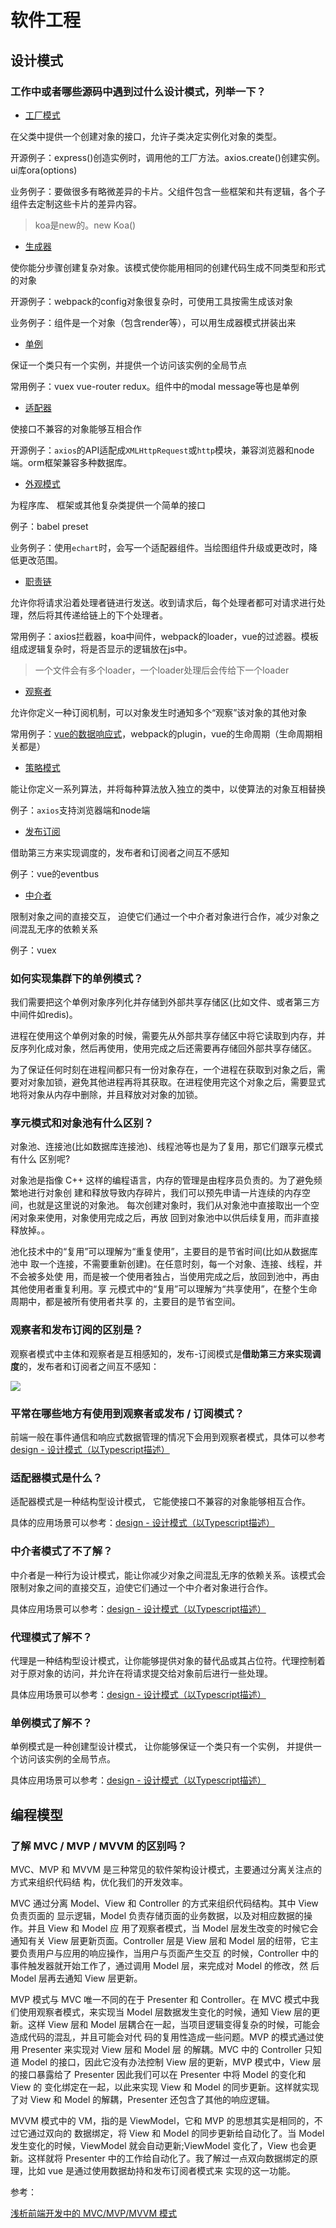 # 软件工程

## 设计模式

### 工作中或者哪些源码中遇到过什么设计模式，列举一下？

* [工厂模式](/-Design-Patterns-Typescript/#/?id=工厂方法)

在父类中提供一个创建对象的接口，允许子类决定实例化对象的类型。

开源例子：express()创造实例时，调用他的工厂方法。axios.create()创建实例。ui库ora(options)

业务例子：要做很多有略微差异的卡片。父组件包含一些框架和共有逻辑，各个子组件去定制这些卡片的差异内容。

> koa是new的。new Koa()

* [生成器](/-Design-Patterns-Typescript/#/?id=%e7%94%9f%e6%88%90%e5%99%a8)

使你能分步骤创建复杂对象。该模式使你能用相同的创建代码生成不同类型和形式的对象

开源例子：webpack的config对象很复杂时，可使用工具按需生成该对象

业务例子：组件是一个对象（包含render等），可以用生成器模式拼装出来

* [单例](/-Design-Patterns-Typescript/#/?id=%e5%8d%95%e4%be%8b)

保证一个类只有一个实例，并提供一个访问该实例的全局节点

常用例子：vuex vue-router redux。组件中的modal message等也是单例

* [适配器](/-Design-Patterns-Typescript/#/?id=适配器)

使接口不兼容的对象能够互相合作

开源例子：`axios`的API适配成`XMLHttpRequest`或`http`模块，兼容浏览器和node端。orm框架兼容多种数据库。

* [外观模式](/-Design-Patterns-Typescript/#/?id=外观（门面）)

为程序库、 框架或其他复杂类提供一个简单的接口

例子：babel preset

业务例子：使用`echart`时，会写一个适配器组件。当绘图组件升级或更改时，降低更改范围。

* [职责链](/-Design-Patterns-Typescript/#/?id=职责链)

允许你将请求沿着处理者链进行发送。收到请求后，每个处理者都可对请求进行处理，然后将其传递给链上的下个处理者。

常用例子：axios拦截器，koa中间件，webpack的loader，vue的过滤器。模板组成逻辑复杂时，将是否显示的逻辑放在js中。

> 一个文件会有多个loader，一个loader处理后会传给下一个loader

* [观察者](/-Design-Patterns-Typescript/#/?id=观察者)

允许你定义一种订阅机制，可以对象发生时通知多个“观察”该对象的其他对象

常用例子：[vue的数据响应式](/library/vue.html#vue中的数据响应式如何实现的？)，webpack的plugin，vue的生命周期（生命周期相关都是）

* [策略模式](/-Design-Patterns-Typescript/#/?id=策略)

能让你定义一系列算法，并将每种算法放入独立的类中，以使算法的对象互相替换

例子：`axios`支持浏览器端和node端

* [发布订阅](/cp/soft.html#观察者和发布订阅的区别是？)

借助第三方来实现调度的，发布者和订阅者之间互不感知

例子：vue的eventbus

* [中介者](/-Design-Patterns-Typescript/#/?id=中介者)

限制对象之间的直接交互， 迫使它们通过一个中介者对象进行合作，减少对象之间混乱无序的依赖关系

例子：vuex


### 如何实现集群下的单例模式？

我们需要把这个单例对象序列化并存储到外部共享存储区(比如文件、或者第三方中间件如redis)。

进程在使用这个单例对象的时候，需要先从外部共享存储区中将它读取到内存，并反序列化成对象，然后再使用，使用完成之后还需要再存储回外部共享存储区。

为了保证任何时刻在进程间都只有一份对象存在，一个进程在获取到对象之后，需要对对象加锁，避免其他进程再将其获取。在进程使用完这个对象之后，需要显式地将对象从内存中删除，并且释放对对象的加锁。


### 享元模式和对象池有什么区别？

对象池、连接池(比如数据库连接池)、线程池等也是为了复用，那它们跟享元模式有什么
区别呢?

对象池是指像 C++ 这样的编程语言，内存的管理是由程序员负责的。为了避免频繁地进行对象创 建和释放导致内存碎片，我们可以预先申请一片连续的内存空间，也就是这里说的对象池。 每次创建对象时，我们从对象池中直接取出一个空闲对象来使用，对象使用完成之后，再放 回到对象池中以供后续复用，而非直接释放掉。。

池化技术中的“复用”可以理解为“重复使用”，主要目的是节省时间(比如从数据库池中
取一个连接，不需要重新创建)。在任意时刻，每一个对象、连接、线程，并不会被多处使
用，而是被一个使用者独占，当使用完成之后，放回到池中，再由其他使用者重复利用。享
元模式中的“复用”可以理解为“共享使用”，在整个生命周期中，都是被所有使用者共享
的，主要目的是节省空间。

### 观察者和发布订阅的区别是？

观察者模式中主体和观察者是互相感知的，发布-订阅模式是**借助第三方来实现调度**的，发布者和订阅者之间互不感知：

<img src="https://raw.githubusercontent.com/brizer/graph-bed/master/img/20190710190123.png"/>

### 平常在哪些地方有使用到观察者或发布 / 订阅模式？

前端一般在事件通信和响应式数据管理的情况下会用到观察者模式，具体可以参考[design - 设计模式（以Typescript描述）](https://omnipotent-front-end.github.io/-Design-Patterns-Typescript/#/observer/index?id=_1%e3%80%81%e4%ba%8b%e4%bb%b6%e9%80%9a%e4%bf%a1)

### 适配器模式是什么？

适配器模式是一种结构型设计模式， 它能使接口不兼容的对象能够相互合作。

具体的应用场景可以参考：[design - 设计模式（以Typescript描述）](https://omnipotent-front-end.github.io/-Design-Patterns-Typescript/#/adapter/index?id=%e5%ba%94%e7%94%a8%e5%9c%ba%e6%99%af)


### 中介者模式了不了解？

中介者是一种行为设计模式，能让你减少对象之间混乱无序的依赖关系。该模式会限制对象之间的直接交互，迫使它们通过一个中介者对象进行合作。

具体应用场景可以参考：[design - 设计模式（以Typescript描述）](https://omnipotent-front-end.github.io/-Design-Patterns-Typescript/#/mediator/index?id=_1%e3%80%81%e6%95%b0%e6%8d%ae%e7%8a%b6%e6%80%81%e7%ae%a1%e7%90%86)

### 代理模式了解不？

代理是一种结构型设计模式，让你能够提供对象的替代品或其占位符。代理控制着对于原对象的访问，并允许在将请求提交给对象前后进行一些处理。

具体应用场景可以参考：[design - 设计模式（以Typescript描述）](https://omnipotent-front-end.github.io/-Design-Patterns-Typescript/#/proxy/index?id=%e5%ba%94%e7%94%a8%e5%9c%ba%e6%99%af)


### 单例模式了解不？

单例模式是一种创建型设计模式， 让你能够保证一个类只有一个实例， 并提供一个访问该实例的全局节点。

具体应用场景可以参考：[design - 设计模式（以Typescript描述）](https://omnipotent-front-end.github.io/-Design-Patterns-Typescript/#/singleton/index?id=%e5%ba%94%e7%94%a8%e5%9c%ba%e6%99%af)



## 编程模型

### 了解 MVC / MVP / MVVM 的区别吗？

MVC、MVP 和 MVVM 是三种常见的软件架构设计模式，主要通过分离关注点的方式来组织代码结 构，优化我们的开发效率。

MVC 通过分离 Model、View 和 Controller 的方式来组织代码结构。其中 View 负责页面的 显示逻辑，Model 负责存储页面的业务数据，以及对相应数据的操作。并且 View 和 Model 应 用了观察者模式，当 Model 层发生改变的时候它会通知有关 View 层更新页面。Controller 层是 View 层和 Model 层的纽带，它主要负责用户与应用的响应操作，当用户与页面产生交互 的时候，Controller 中的事件触发器就开始工作了，通过调用 Model 层，来完成对 Model 的修改，然 后 Model 层再去通知 View 层更新。

MVP 模式与 MVC 唯一不同的在于 Presenter 和 Controller。在 MVC 模式中我们使用观察者模式，来实现当 Model 层数据发生变化的时候，通知 View 层的更新。这样 View 层和 Model 层耦合在一起，当项目逻辑变得复杂的时候，可能会造成代码的混乱，并且可能会对代 码的复用性造成一些问题。MVP 的模式通过使用 Presenter 来实现对 View 层和 Model 层 的解耦。MVC 中的
Controller 只知道 Model 的接口，因此它没有办法控制 View 层的更新，MVP 模式中，View 层的接口暴露给了 Presenter 因此我们可以在 Presenter 中将 Model 的变化和 View 的 变化绑定在一起，以此来实现 View 和 Model 的同步更新。这样就实现了对 View 和 Model 的解耦，Presenter 还包含了其他的响应逻辑。

MVVM 模式中的 VM，指的是 ViewModel，它和 MVP 的思想其实是相同的，不过它通过双向的 数据绑定，将 View 和 Model 的同步更新给自动化了。当 Model 发生变化的时候，ViewModel 就会自动更新;ViewModel 变化了，View 也会更新。这样就将 Presenter 中的工作给自动化了。我了解过一点双向数据绑定的原理，比如 vue 是通过使用数据劫持和发布订阅者模式来 实现的这一功能。


参考：

[浅析前端开发中的 MVC/MVP/MVVM 模式](https://juejin.cn/post/6844903480126078989)

